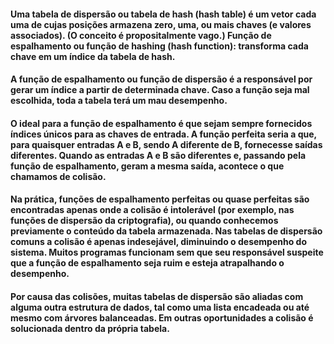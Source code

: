 #### Uma tabela de dispersão ou tabela de hash (hash table) é um vetor cada uma de cujas posições armazena zero, uma, ou mais chaves (e valores associados). (O conceito é propositalmente vago.) Função de espalhamento ou função de hashing (hash function): transforma cada chave em um índice da tabela de hash.
#### A função de espalhamento ou função de dispersão é a responsável por gerar um índice a partir de determinada chave. Caso a função seja mal escolhida, toda a tabela terá um mau desempenho.

#### O ideal para a função de espalhamento é que sejam sempre fornecidos índices únicos para as chaves de entrada. A função perfeita seria a que, para quaisquer entradas A e B, sendo A diferente de B, fornecesse saídas diferentes. Quando as entradas A e B são diferentes e, passando pela função de espalhamento, geram a mesma saída, acontece o que chamamos de colisão.

#### Na prática, funções de espalhamento perfeitas ou quase perfeitas são encontradas apenas onde a colisão é intolerável (por exemplo, nas funções de dispersão da criptografia), ou quando conhecemos previamente o conteúdo da tabela armazenada. Nas tabelas de dispersão comuns a colisão é apenas indesejável, diminuindo o desempenho do sistema. Muitos programas funcionam sem que seu responsável suspeite que a função de espalhamento seja ruim e esteja atrapalhando o desempenho.

#### Por causa das colisões, muitas tabelas de dispersão são aliadas com alguma outra estrutura de dados, tal como uma lista encadeada ou até mesmo com árvores balanceadas. Em outras oportunidades a colisão é solucionada dentro da própria tabela.